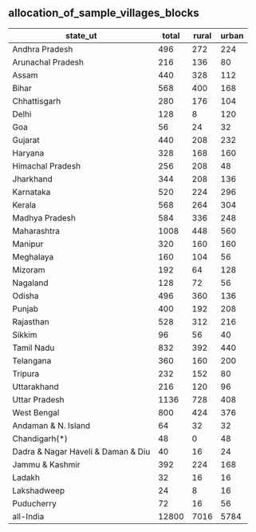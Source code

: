 ## allocation_of_sample_villages_blocks
| state_ut | total | rural | urban |
|---|---|---|---|
| Andhra Pradesh | 496 | 272 | 224 |
| Arunachal Pradesh | 216 | 136 | 80 |
| Assam | 440 | 328 | 112 |
| Bihar | 568 | 400 | 168 |
| Chhattisgarh | 280 | 176 | 104 |
| Delhi | 128 | 8 | 120 |
| Goa | 56 | 24 | 32 |
| Gujarat | 440 | 208 | 232 |
| Haryana | 328 | 168 | 160 |
| Himachal Pradesh | 256 | 208 | 48 |
| Jharkhand | 344 | 208 | 136 |
| Karnataka | 520 | 224 | 296 |
| Kerala | 568 | 264 | 304 |
| Madhya Pradesh | 584 | 336 | 248 |
| Maharashtra | 1008 | 448 | 560 |
| Manipur | 320 | 160 | 160 |
| Meghalaya | 160 | 104 | 56 |
| Mizoram | 192 | 64 | 128 |
| Nagaland | 128 | 72 | 56 |
| Odisha | 496 | 360 | 136 |
| Punjab | 400 | 192 | 208 |
| Rajasthan | 528 | 312 | 216 |
| Sikkim | 96 | 56 | 40 |
| Tamil Nadu | 832 | 392 | 440 |
| Telangana | 360 | 160 | 200 |
| Tripura | 232 | 152 | 80 |
| Uttarakhand | 216 | 120 | 96 |
| Uttar Pradesh | 1136 | 728 | 408 |
| West Bengal | 800 | 424 | 376 |
| Andaman & N. Island | 64 | 32 | 32 |
| Chandigarh(*) | 48 | 0 | 48 |
| Dadra & Nagar Haveli & Daman & Diu | 40 | 16 | 24 |
| Jammu & Kashmir | 392 | 224 | 168 |
| Ladakh | 32 | 16 | 16 |
| Lakshadweep | 24 | 8 | 16 |
| Puducherry | 72 | 16 | 56 |
| all-India | 12800 | 7016 | 5784 |

